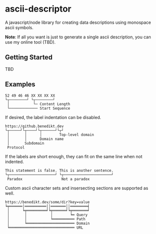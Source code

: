 # ascii-descriptor
A javascript/node library for creating data descriptions using monospace ascii symbols.

**Note**: If all you want is just to generate a single ascii description, you can use my online tool (TBD).

## Getting Started

TBD

## Examples

```
52 49 46 46 XX XX XX XX
└┬────────┘ └┬────────┘
 │           └─ Content Length
 └───────────── Start Sequence
```

If desired, the label indentation can be disabled.

```
https://github.benedikt.dev
└┬─────┘└┬────┘└┬──────┘└┬┘
 │       │      │        Top-level domain
 │       │      Domain name
 │       Subdomain
 Protocol
```

If the labels are short enough, they can fit on the same line when not indented.

```
This statement is false. This is another sentence.
└┬─────────────────────┘ └┬──────────────────────┘
 Paradox                  Not a paradox
```

Custom ascii character sets and insersecting sections are supported as well.

```
https://benedikt.dev/some/dir?key=value
╘╤══════│══════════││═══════││════════╡
 │      ╘╤═════════╛╘╤══════╛╘╤═══════╛
 │       │           │        ╘═ Query
 │       │           ╘══════════ Path
 │       ╘══════════════════════ Domain
 ╘══════════════════════════════ URL
```
